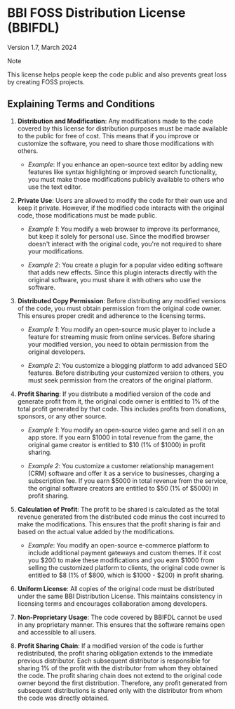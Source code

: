 # BBI FOSS Distribution License (BBIFDL)

Version 1.7, March 2024

> [!Note]
> This license helps people keep the code public and also prevents great loss by creating FOSS projects.

## Explaining Terms and Conditions

1. **Distribution and Modification**: Any modifications made to the code covered by this license for distribution purposes must be made available to the public for free of cost. This means that if you improve or customize the software, you need to share those modifications with others. 

    - *Example*: If you enhance an open-source text editor by adding new features like syntax highlighting or improved search functionality, you must make those modifications publicly available to others who use the text editor.

2. **Private Use**: Users are allowed to modify the code for their own use and keep it private. However, if the modified code interacts with the original code, those modifications must be made public. 

    - *Example 1*: You modify a web browser to improve its performance, but keep it solely for personal use. Since the modified browser doesn't interact with the original code, you're not required to share your modifications.
    
    - *Example 2*: You create a plugin for a popular video editing software that adds new effects. Since this plugin interacts directly with the original software, you must share it with others who use the software.

3. **Distributed Copy Permission**: Before distributing any modified versions of the code, you must obtain permission from the original code owner. This ensures proper credit and adherence to the licensing terms.

    - *Example 1*: You modify an open-source music player to include a feature for streaming music from online services. Before sharing your modified version, you need to obtain permission from the original developers.
    
    - *Example 2*: You customize a blogging platform to add advanced SEO features. Before distributing your customized version to others, you must seek permission from the creators of the original platform.

4. **Profit Sharing**: If you distribute a modified version of the code and generate profit from it, the original code owner is entitled to 1% of the total profit generated by that code. This includes profits from donations, sponsors, or any other source.

    - *Example 1*: You modify an open-source video game and sell it on an app store. If you earn $1000 in total revenue from the game, the original game creator is entitled to $10 (1% of $1000) in profit sharing.
    
    - *Example 2*: You customize a customer relationship management (CRM) software and offer it as a service to businesses, charging a subscription fee. If you earn $5000 in total revenue from the service, the original software creators are entitled to $50 (1% of $5000) in profit sharing.

5. **Calculation of Profit**: The profit to be shared is calculated as the total revenue generated from the distributed code minus the cost incurred to make the modifications. This ensures that the profit sharing is fair and based on the actual value added by the modifications.

    - *Example*: You modify an open-source e-commerce platform to include additional payment gateways and custom themes. If it cost you $200 to make these modifications and you earn $1000 from selling the customized platform to clients, the original code owner is entitled to $8 (1% of $800, which is $1000 - $200) in profit sharing.

6. **Uniform License**: All copies of the original code must be distributed under the same BBI Distribution License. This maintains consistency in licensing terms and encourages collaboration among developers.

7. **Non-Proprietary Usage**: The code covered by BBIFDL cannot be used in any proprietary manner. This ensures that the software remains open and accessible to all users.

8. **Profit Sharing Chain**: If a modified version of the code is further redistributed, the profit sharing obligation extends to the immediate previous distributor. Each subsequent distributor is responsible for sharing 1% of the profit with the distributor from whom they obtained the code. The profit sharing chain does not extend to the original code owner beyond the first distribution. Therefore, any profit generated from subsequent distributions is shared only with the distributor from whom the code was directly obtained.
